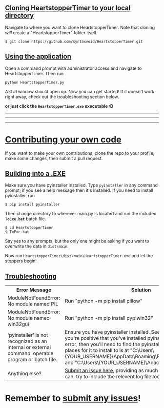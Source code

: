## [Cloning HeartstopperTimer to your local directory][100]
Navigate to where you want to clone HeartstopperTimer. Note that cloning *will* create a "HeartstopperTimer" folder itself.

```
$ git clone https://github.com/syntaxvoid/HeartstopperTimer.git
```

## [Using the application][101]
Open a command prompt with administrator access and navigate to HeartstopperTimer. Then run
```
python HeartstopperTimer.py
```
A GUI window should open up. Now you can get started! If it doesn't work right away, check out the troubleshooting section below.

__**or just click the `HeartstopperTimer.exe` executable :D**__


---
---
---

# [Contributing your own code][103]
If you want to make your own contributions, clone the repo to your profile, make some changes, then submit a pull request.


## [Building into a .EXE][999]

Make sure you have pyinstaller installed. Type `pyinstaller` in any command prompt; if you see a help message then it's installed. If you need to install pyinstaller, run
```
$ pip install pyinstaller
```

Then change directory to wherever main.py is located and run the included **`ToExe.bat`** batch file.
```
$ cd HeartstopperTimer
$ ToExe.bat
```
Say yes to any prompts, but the only one might be asking if you want to overwrite the data in `dist\main`. 

Now run `HeartstopperTimer\dist\main\HeartstopperTimer.exe` and let the stoppers begin!

## [Troubleshooting][102]

<table>
  <tbody>
    <tr>
      <th align="center">Error Message</th>
      <th align="center">Solution</th>
    </tr>
    <tr>
      <td>ModuleNotFoundError: No module named PIL</td>
      <td>Run "python -m pip install pillow"</td>
    </tr>
    <tr>
      <td>ModuleNotFoundError: No module named win32gui</td>
      <td>Run "python -m pip install pypiwin32"</td>
    </tr>
    <tr>
    <td>'pyinstaller' is not recognized as an internal or external command,
operable program or batch file.</td>
    <td>Ensure you have pyinstaller installed. See build section above. If you're positive that you've installed pyinstaller and still see the error, then you'll need to find the pyinstaller script. Twp popular places for it to install to is at "C:\Users\{YOUR_USERNAME}\AppData\Roaming\Python\Python38\Scripts" and "C:\Users\{YOUR_USERNAME}\Anaconda3\Scripts\</td>
    </tr>
    <tr>
      <td>Anything else?</td>
      <td><a href="https://github.com/SyntaxVoid/MSBot/issues/new">Submit an issue here</a>, providing as much detail as possible. If you can, try to include the relevent log file located in MSBot/logs.</td>
    </tr>
  </tbody>
</table>


# Remember to [submit any issues][1]!


[1]: https://github.com/SyntaxVoid/HeartstopperTimer/issues/new

[100]: https://github.com/SyntaxVoid/MSBot#cloning-msbot-to-your-local-directory
[101]: https://github.com/SyntaxVoid/MSBot#using-the-bot
[102]: https://github.com/SyntaxVoid/MSBot#troubleshooting
[103]: https://github.com/SyntaxVoid/MSBot#contributing-your-own-code
[999]: https://github.com/SyntaxVoid/MSBot#building-into-a-exe
